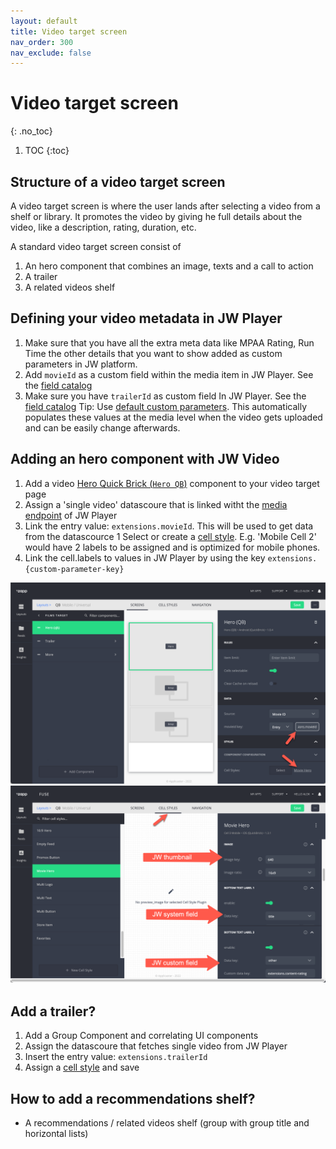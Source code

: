 ```yaml
---
layout: default
title: Video target screen
nav_order: 300
nav_exclude: false
---
```


# Video target screen
{: .no_toc}

1. TOC
{:toc}

## Structure of a video target screen
A video target screen is where the user lands after selecting a video from a shelf or library. It promotes the video by giving he full details about the video, like a description, rating, duration, etc. 

A standard video target screen consist of
1. An hero component that combines an image, texts and a call to action
1. A trailer
1. A related videos shelf

<!-- image here --> 

## Defining your video metadata in JW Player
1. Make sure that you have all the extra meta data like MPAA Rating, Run Time the other details that you want to show added as custom parameters in JW platform.
2.  Add `movieId` as a custom field within the media item in JW Player. See the [field catalog](https://marcovandeveen.github.io/jwp-applicaster-docs/reference/field-catalog.html)
3.  Make sure you have `trailerId` as custom field In JW Player. See the [field catalog](https://marcovandeveen.github.io/jwp-applicaster-docs/reference/field-catalog.html)
Tip: Use [default custom parameters](https://support.jwplayer.com/articles/manage-default-custom-parameters). This automatically populates these values at the media level when the video gets uploaded and can be easily change afterwards. 

## Adding an hero component with JW Video
1. Add a video [Hero Quick Brick (`Hero QB`)](https://docs.applicaster.com/using-zapp/qb-app-structure/#heroes) component to your video target page
1. Assign a 'single video' datascoure that is linked witht the [media endpoint](https://developer.jwplayer.com/jwplayer/reference/media) of JW Player
1. Link the entry value: `extensions.movieId`. This will be used to get data from the datascource 
1  Select or create a [cell style](https://docs.applicaster.com/using-zapp/qb-app-structure/#cell-style). E.g.  'Mobile Cell 2' would have 2 labels to be assigned and is optimized for mobile phones. 
1. Link the cell.labels to values in JW Player by using the key `extensions.{custom-parameter-key}` 

<img src="./img/video-target-in-studio.png" width="1024">
<img src="./img/cell-field-mapping.png" width="1024">


## Add a trailer?
1. Add a Group Component and correlating UI components
1. Assign the datascoure that fetches single video from JW Player
1. Insert the entry value: `extensions.trailerId`
1. Assign a [cell style](https://docs.applicaster.com/using-zapp/qb-app-structure/#cell-style) and save

## How to add a recommendations shelf?
- A recommendations / related videos shelf (group with group title and horizontal lists)
